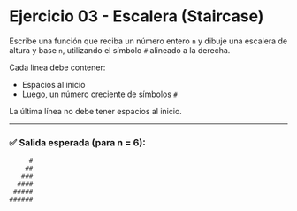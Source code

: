 # Ejercicio 03 - Escalera (Staircase)

Escribe una función que reciba un número entero `n` y dibuje una escalera de altura y base `n`, utilizando el símbolo `#` alineado a la derecha.

Cada línea debe contener:
- Espacios al inicio
- Luego, un número creciente de símbolos `#`

La última línea no debe tener espacios al inicio.

---

### ✅ Salida esperada (para n = 6):
```
     #
    ##
   ###
  ####
 #####
######
```